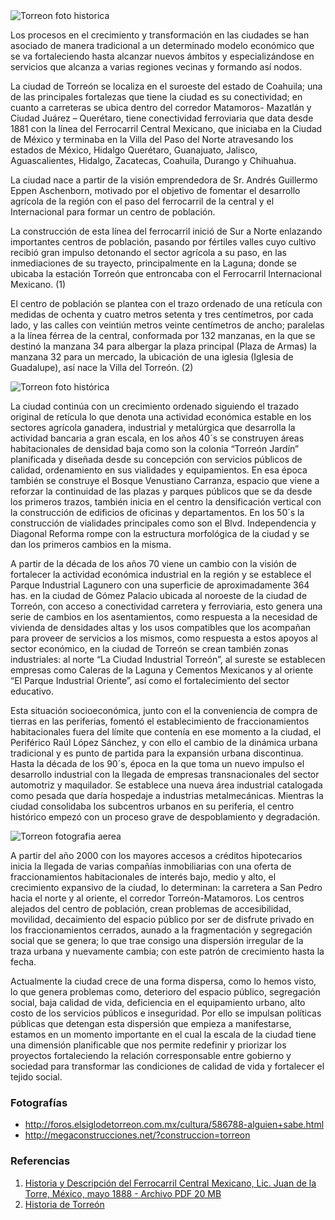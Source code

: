 
<img class="img-responsive" src="reflexion-crecimiento-urbano-torreon/imagen-grande.jpg" alt="Torreon foto historica">

Los procesos en el crecimiento y transformación en las ciudades se han asociado de manera tradicional a un determinado modelo económico que se va fortaleciendo hasta alcanzar nuevos ámbitos y especializándose en servicios que alcanza a varias regiones vecinas y formando así nodos.

La ciudad de Torreón se localiza en el suroeste del estado de  Coahuila; una de las principales fortalezas que tiene la ciudad es su conectividad; en cuanto a carreteras  se ubica dentro del  corredor Matamoros- Mazatlán y Ciudad Juárez – Querétaro, tiene  conectividad ferroviaria que data  desde 1881 con la línea  del Ferrocarril Central Mexicano, que iniciaba en la Ciudad de México y terminaba en la Villa del Paso del Norte atravesando los estados de México, Hidalgo Querétaro, Guanajuato, Jalisco, Aguascalientes, Hidalgo, Zacatecas, Coahuila, Durango y Chihuahua.

La ciudad nace a partir de la visión emprendedora de Sr. Andrés Guillermo Eppen Aschenborn,  motivado por el objetivo de fomentar el desarrollo agrícola de la región con el paso del ferrocarril de la central y el Internacional para formar un centro de población.

La construcción de esta línea del ferrocarril inició de Sur a Norte enlazando importantes centros de población,  pasando por fértiles valles cuyo cultivo recibió gran impulso detonando el sector agrícola a su paso, en las inmediaciones de su trayecto, principalmente en la Laguna; donde se ubicaba la estación  Torreón que  entroncaba  con el Ferrocarril Internacional Mexicano. (1)

El centro de población se plantea con el trazo ordenado de una retícula con medidas de ochenta y cuatro metros setenta y tres centímetros, por cada lado, y las calles con veintiún metros veinte centímetros de ancho; paralelas a la línea férrea de la central, conformada por 132 manzanas, en la que se destinó  la manzana  34 para albergar la plaza principal (Plaza de Armas) la manzana 32 para un mercado, la ubicación de una iglesia (Iglesia de Guadalupe), así nace la Villa del Torreón. (2)

<img class="img-responsive" src="reflexion-crecimiento-urbano-torreon/torreon-foto-historica-2.jpg" alt="Torreon foto histórica">

La ciudad continúa con un crecimiento ordenado siguiendo el trazado original de retícula lo que denota una actividad económica estable en los sectores  agrícola ganadera, industrial y metalúrgica que desarrolla la actividad bancaria a gran escala,  en los años 40´s se construyen áreas habitacionales de densidad baja como son la colonia “Torreón Jardín” planificada y diseñada desde su concepción con servicios públicos de calidad, ordenamiento en sus vialidades y equipamientos. En esa época también se construye el Bosque Venustiano Carranza, espacio que viene a reforzar la continuidad de las plazas y parques públicos que se da desde los primeros trazos, también inicia en el centro la densificación vertical con la construcción de edificios de oficinas y departamentos. En los 50´s la construcción de vialidades principales como son el Blvd. Independencia y Diagonal Reforma rompe con la estructura morfológica de la ciudad y se dan los primeros cambios  en la misma.

A partir de la década de los años 70 viene un cambio con la visión de  fortalecer la actividad económica  industrial en la región y se establece el Parque Industrial Lagunero con una superficie de aproximadamente 364 has.  en la ciudad de Gómez Palacio ubicada al noroeste de la ciudad de Torreón, con acceso a  conectividad carretera y ferroviaria, esto  genera una serie de cambios en los asentamientos, como respuesta a la necesidad de vivienda de densidades altas y los usos compatibles que los acompañan para proveer de servicios a los mismos, como respuesta a estos apoyos al sector económico, en la ciudad de Torreón se crean también zonas industriales:  al norte “La Ciudad Industrial Torreón”, al sureste se establecen empresas como Caleras de la Laguna y Cementos Mexicanos y al oriente “El Parque Industrial Oriente”, así como el fortalecimiento del sector educativo.

Esta situación socioeconómica, junto con el la conveniencia de compra de tierras en las periferias, fomentó el establecimiento de fraccionamientos habitacionales fuera del límite que contenía en ese momento a la ciudad, el Periférico Raúl López Sánchez, y con ello el cambio de la dinámica urbana tradicional y es punto de partida para la expansión urbana discontinua. Hasta la década de los 90´s, época en la que toma un nuevo impulso el desarrollo industrial con la llegada de empresas transnacionales del sector automotriz y maquilador. Se establece una nueva área industrial catalogada como pesada que daría hospedaje a industrias metalmecánicas. Mientras la ciudad consolidaba los subcentros urbanos en su periferia, el centro histórico empezó con un proceso grave de despoblamiento y degradación.

<img class="img-responsive" src="reflexion-crecimiento-urbano-torreon/torreon-foto-aerea.jpg" alt="Torreon fotografia aerea">

A partir del año 2000 con los  mayores accesos a créditos hipotecarios inicia la llegada de varias compañías inmobiliarias con una oferta de fraccionamientos habitacionales de interés bajo, medio y alto, el crecimiento expansivo de la ciudad, lo determinan: la carretera a San Pedro hacia el norte y al oriente, el corredor Torreón-Matamoros. Los centros  alejados del centro de población, crean problemas de accesibilidad, movilidad, decaimiento del espacio público por ser de disfrute privado en los fraccionamientos cerrados, aunado a la fragmentación y segregación social que se genera; lo que trae consigo una dispersión irregular de la traza urbana y nuevamente cambia; con este patrón de crecimiento hasta la fecha.

Actualmente la ciudad crece de una forma dispersa, como lo hemos visto,  lo que genera problemas como, deterioro del espacio público, segregación social, baja calidad de vida, deficiencia en el equipamiento urbano,  alto costo de los servicios públicos e inseguridad. Por ello se impulsan políticas públicas que detengan esta dispersión que empieza a manifestarse, estamos en un momento importante en el cual la escala de la  ciudad tiene una dimensión planificable que nos permite redefinir y priorizar los proyectos fortaleciendo la relación  corresponsable entre gobierno y sociedad para transformar las condiciones de calidad de vida y fortalecer el tejido social.

### Fotografías

* <http://foros.elsiglodetorreon.com.mx/cultura/586788-alguien+sabe.html>
* <http://megaconstrucciones.net/?construccion=torreon>

### Referencias

1. [Historia y Descripción del Ferrocarril Central Mexicano, Lic. Juan de la Torre, México, mayo 1888 - Archivo PDF 20 MB](http://cdigital.dgb.uanl.mx/la/1080097343/1080097343_MA.PDF)
2. [Historia de Torreón](http://www.torreonhistoria.galeon.com/aficiones1001256.html)
